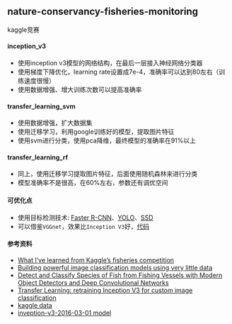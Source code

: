 ## nature-conservancy-fisheries-monitoring

kaggle竞赛

#### inception_v3
- 使用inception v3模型的网络结构，在最后一层接入神经网络分类器
- 使用梯度下降优化，learning rate设置成7e-4，准确率可以达到80左右（训练速度很慢）
- 使用数据增强、增大训练次数可以提高准确率



#### transfer_learning_svm
- 使用数据增强，扩大数据集
- 使用迁移学习，利用google训练好的模型，提取图片特征
- 使用svm进行分类，使用pca降维，最终模型的准确率在91%以上

#### transfer_learning_rf
- 同上，使用迁移学习提取图片特征，后面使用随机森林来进行分类
- 模型准确率不是很高，在60%左右，参数还有调优空间


#### 可优化点
- 使用目标检测技术: [Faster R-CNN](https://arxiv.org/pdf/1506.01497.pdf)、[YOLO](https://pjreddie.com/darknet/yolo/)、[SSD](https://github.com/rykov8/ssd_keras)
- 可以借鉴`VGGnet`，效果比`Inception V3`好，[代码](https://gist.github.com/fchollet/f35fbc80e066a49d65f1688a7e99f069)


#### 参考资料
- [What I’ve learned from Kaggle’s fisheries competition](https://medium.com/@gidishperber/what-ive-learned-from-kaggle-s-fisheries-competition-92342f9ca779)
- [Building powerful image classification models using very little data](https://blog.keras.io/building-powerful-image-classification-models-using-very-little-data.html)
- [Detect and Classify Species of Fish from Fishing Vessels with Modern Object Detectors and Deep Convolutional Networks](https://flyyufelix.github.io/2017/04/16/kaggle-nature-conservancy.html)
- [Transfer Learning: retraining Inception V3 for custom image classification](https://becominghuman.ai/transfer-learning-retraining-inception-v3-for-custom-image-classification-2820f653c557)
- [kaggle data](https://www.kaggle.com/c/the-nature-conservancy-fisheries-monitoring/data)
- [inveption-v3-2016-03-01 model](http://download.tensorflow.org/models/image/imagenet/inception-v3-2016-03-01.tar.gz)

